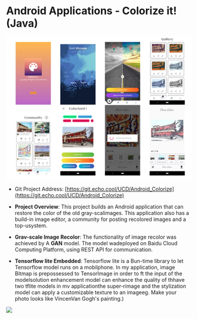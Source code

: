 
# Android Applications - Colorize it! (Java)


![android_colorize.webp](android_colorize.webp)

* Git Project Address: [https://git.echo.cool/UCD/Android_Colorize](https://git.echo.cool/UCD/Android_Colorize)


* **Project Overview**: This project builds an Android application that can restore the color of the old gray-scalimages. This application also has a build-in image editor, a community for posting recolored images and a top-usystem.
* **Grav-scale Image Recolor**: The functionality of image recolor was achieved by A **GAN** model. The model wadeployed on Baidu Cloud Computing Platform, using REST API for communication.
* **Tensorflow lite Embedded**: Tensorflow lite is a Bun-time library to let Tensorflow model runs on a mobilphone. In my application, image Bitmap is prepossessed to Tensorlmage in order to ft the input of the modelsolution enhancement model can enhance the quality of thhave two tflite models in mv applicationthe super-rimage and the stylization model can apply a customizable texture to an imageeg. Make your photo looks like VincenVan Gogh's painting.)


[![](https://www.yuyangwang.org/assets/images/Android%20Applications%20-%20Colorize%20it!%20(Java).png)](https://www.yuyangwang.org/assets/images/Android%20Applications%20-%20Colorize%20it!%20(Java).png)


